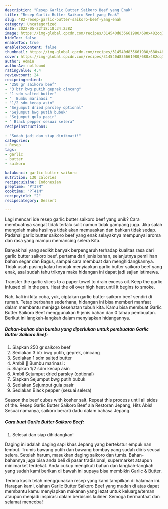 ```yaml
---
description: "Resep Garlic Butter Saikoro Beef yang Enak"
title: "Resep Garlic Butter Saikoro Beef yang Enak"
slug: 482-resep-garlic-butter-saikoro-beef-yang-enak
category: Uncategorized
date: 2022-05-22T18:18:34.238Z
image: https://img-global.cpcdn.com/recipes/314540d835661980/680x482cq70/garlic-butter-saikoro-beef-foto-resep-utama.jpg
hideToc: false
enableToc: true
enableTocContent: false
thumbnail: https://img-global.cpcdn.com/recipes/314540d835661980/680x482cq70/garlic-butter-saikoro-beef-foto-resep-utama.jpg
cover: https://img-global.cpcdn.com/recipes/314540d835661980/680x482cq70/garlic-butter-saikoro-beef-foto-resep-utama.jpg
author: Admin
authorAv: notfound
ratingvalue: 4.4
reviewcount: 24
recipeingredient:
- "250 gr saikoro beef"
- "3 btr bwg putih geprek cincang"
- "1 sdm salted butter"
- "  Bumbu marinasi "
- "1/2 sdm kecap asin"
- "Sejumput dried parsley optional"
- "Sejumput bwg putih bubuk"
- "Sejumput gula pasir"
- " Black pepper sesuai selera"
recipeinstructions:

- "Sudah jadi dan siap dinikmati!"
categories:
- Resep
tags:
- garlic
- butter
- saikoro

katakunci: garlic butter saikoro 
nutrition: 130 calories
recipecuisine: Indonesian
preptime: "PT37M"
cooktime: "PT41M"
recipeyield: "2"
recipecategory: Dessert

---
```





Lagi mencari ide resep garlic butter saikoro beef yang unik? Cara membuatnya sangat tidak terlalu sulit namun tidak gampang juga. Jika salah mengolah maka hasilnya tidak akan memuaskan dan bahkan tidak sedap. Padahal garlic butter saikoro beef yang enak selayaknya mempunyai aroma dan rasa yang mampu memancing selera Kita.





Banyak hal yang sedikit banyak berpengaruh terhadap kualitas rasa dari garlic butter saikoro beef, pertama dari jenis bahan, selanjutnya pemilihan bahan segar dan Bagus, sampai cara membuat dan menghidangkannya. Tidak usah pusing kalau hendak menyiapkan garlic butter saikoro beef yang enak,      asal sudah tahu triknya maka hidangan ini dapat jadi sajian istimewa.














Transfer the garlic slices to a paper towel to drain excess oil. Keep the garlic infused oil in the pan. Heat the oil over high heat until it begins to smoke.






Nah, kali ini kita coba, yuk, ciptakan garlic butter saikoro beef sendiri di rumah. Tetap berbahan sederhana, hidangan ini bisa memberi manfaat dalam membantu menjaga kesehatan tubuh kita. Kamu bisa membuat Garlic Butter Saikoro Beef menggunakan 9 jenis bahan dan 0 tahap pembuatan. Berikut ini langkah-langkah dalam menyiapkan hidangannya.

<!--inarticleads1-->

##### Bahan-bahan dan bumbu yang diperlukan untuk pembuatan Garlic Butter Saikoro Beef:

1. Siapkan 250 gr saikoro beef
1. Sediakan 3 btr bwg putih, geprek, cincang
1. Sediakan 1 sdm salted butter
1. Ambil  🌸 Bumbu marinasi :
1. Siapkan 1/2 sdm kecap asin
1. Ambil Sejumput dried parsley (optional)
1. Siapkan Sejumput bwg putih bubuk
1. Sediakan Sejumput gula pasir
1. Sediakan  Black pepper (sesuai selera)


Season the beef cubes with kosher salt. Repeat this process until all sides of the. Resep Garlic Butter Saikoro Beef ala Restoran Jepang, Hits Abis! Sesuai namanya, saikoro berarti dadu dalam bahasa Jepang. 

<!--inarticleads2-->

##### Cara buat Garlic Butter Saikoro Beef:


1. Selesai dan siap dihidangkan!

Daging ini adalah daging sapi khas Jepang yang bertekstur empuk nan lembut. Trumis bawang putih dan bawang bombay yang sudah diiris seusai selera. Setelah harum, masukkan daging saikoro dan tumis. Bahan-bahannya juga bisa anda beli di pasar tradisional, supermarket ataupun minimarket terdekat. Anda cukup mengikuti bahan dan langkah-langkah yang sudah kami berikan di bawah ini supaya bisa membikin Garlic &amp; Butter. 

Terima kasih telah menggunakan resep yang kami tampilkan di halaman ini. Harapan kami, olahan Garlic Butter Saikoro Beef yang mudah di atas dapat membantu kamu menyiapkan makanan yang lezat untuk keluarga/teman ataupun menjadi inspirasi dalam berbisnis kuliner. Semoga bermanfaat dan selamat mencoba!
